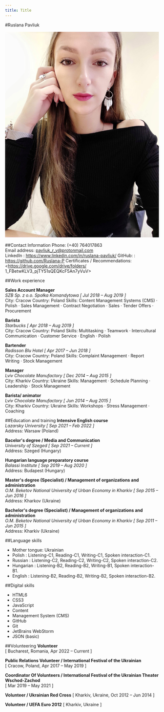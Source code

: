 ```yaml
---
title: Title
---
```


#Ruslana Pavliuk

![Avatar](avatar.jpg)

##Contact Information
Phone: (+40) 764017863 <br>
Email address: pavliuk_r_v@protonmail.com <br>
LinkedIn : <https://www.linkedin.com/in/ruslana-pavliuk/>
GitHub: : <https://github.com/Ruslana-P>
Certificates / Recommendations: <https://drive.google.com/drive/folders/
1_FBetwKLV3_pjTY51sQEQKcF5An7yVuV>

##Work experience 

**Sales Account Manager**<br>
*SZB Sp. z o.o. Społka Komandytowa [ Jul 2018 – Aug 2019 ]* <br>
City: Cracow
Country: Poland
Skills: Content Management Systems (CMS) · Polish · Sales Management · Contract Negotiation · Sales · Tender Offers ·
Procurement

**Barista**<br>
*Starbucks [ Apr 2018 – Aug 2019 ]*<br>
City: Cracow
Country: Poland
Skills: Multitasking · Teamwork · Intercultural Communication · Customer Service · English · Polish

**Bartender**<br>
*Radisson Blu Hotel [ Apr 2017 – Jun 2018 ]*<br>
City: Cracow
Country: Poland
Skills: Complaint Management · Report Writing · Stock Management

**Manager**<br>
*Lviv Chocolate Manufactory [ Dec 2014 – Aug 2015 ]*<br>
City: Kharkiv
Country: Ukraine
Skills: Management · Schedule Planning · Leadership · Stock Management

**Barista/ animator**<br>
*Lviv Chocolate Manufactory [ Jun 2014 – Aug 2015 ]*<br>
City: Kharkiv
Country: Ukraine
Skills: Workshops · Stress Management · Coaching

##Education and training
**Intensive English course**<br>
*Lazarsky University [ Sep 2021 – Feb 2022 ]*<br>
Address: Warsaw (Poland)

**Bacelor's degree / Media and Communication**<br>
*University of Szeged [ Sep 2021 – Current ]*<br>
Address: Szeged (Hungary)

**Hungarian language preparatory course**<br>
*Balassi Institute [ Sep 2019 – Aug 2020 ]*<br>
Address: Budapest (Hungary)

**Master's degree (Specialist) / Management of organizations and administration**<br>
*O.M. Beketov National University of Urban Economy in Kharkiv [ Sep 2015 – Jun 2016 ]*<br>
Address: Kharkov (Ukraine)

**Bachelor's degree (Specialist) / Management of organizations and administration**<br>
*O.M. Beketov National University of Urban Economy in Kharkiv [ Sep 2011 – Jun 2015 ]*<br>
Address: Kharkiv (Ukraine)

##Language skills

- Mother tongue: Ukrainian
- Polish : Listening-C1, Reading-C1, Writing-C1, Spoken interaction-C1.
- Russian : Listening-C2, Reading-C2, Writing-C2, Spoken interaction-C2.
- Hungarian : Listening-B2, Reading-B2, Writing-B1, Spoken interaction-B1.
- English : Listening-B2, Reading-B2, Writing-B2, Spoken interaction-B2.
 
##Digital skills
- HTML6 
- CSS3 
- JavaScript 
- Content 
- Management System (CMS) 
- GitHub 
- Git  
- JetBrains WebStorm 
- JSON (basic)

##Volunteering
**Volunteer**<br>
[ Bucharest, Romania, Apr 2022 – Current ]

**Public Relations Volunteer / International Festival of the Ukrainian**<br>
[ Cracow, Poland, Apr 2017 – May 2019 ]

**Coordinator Of Volunteers / International Festival of the Ukrainian Theater Wschod-Zachod**<br>
[ Mar 2019 – May 2021 ]

**Volunteer / Ukrainian Red Cross**
[ Kharkiv, Ukraine, Oct 2012 – Jun 2014 ]

**Volunteer / UEFA Euro 2012**
[ Kharkiv, Ukraine ]
